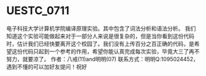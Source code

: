 # UESTC_0711
电子科技大学计算机学院编译原理实验。其中包含了词法分析和语法分析。
我们知道这个实验可能做起来对于一部分人来说是很复杂的，但是当你看到这份代码时，估计我们已经快要离开这个校园了。我们没有上传百分之百正确的代码，是希望这份代码只起到一个参考的作用，希望你能认真完成每次实验，毕竟大三了再不努力，就要凉了。
作者：八戒(11)and明明(07)
联系方式：明明Q:1095024452，遇到不懂的可以加好友提问！祝好
